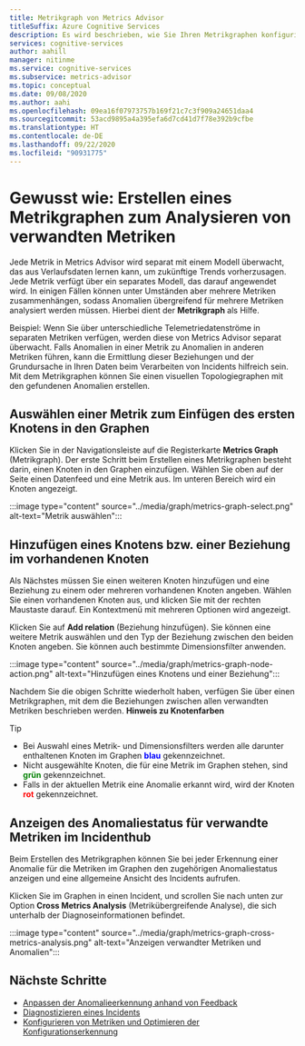 ```yaml
---
title: Metrikgraph von Metrics Advisor
titleSuffix: Azure Cognitive Services
description: Es wird beschrieben, wie Sie Ihren Metrikgraphen konfigurieren und zugehörige Anomalien in Ihren Daten visualisieren.
services: cognitive-services
author: aahill
manager: nitinme
ms.service: cognitive-services
ms.subservice: metrics-advisor
ms.topic: conceptual
ms.date: 09/08/2020
ms.author: aahi
ms.openlocfilehash: 09ea16f07973757b169f21c7c3f909a24651daa4
ms.sourcegitcommit: 53acd9895a4a395efa6d7cd41d7f78e392b9cfbe
ms.translationtype: HT
ms.contentlocale: de-DE
ms.lasthandoff: 09/22/2020
ms.locfileid: "90931775"
---
```

# <a name="how-to-build-a-metrics-graph-to-analyze-related-metrics"></a>Gewusst wie: Erstellen eines Metrikgraphen zum Analysieren von verwandten Metriken

Jede Metrik in Metrics Advisor wird separat mit einem Modell überwacht, das aus Verlaufsdaten lernen kann, um zukünftige Trends vorherzusagen. Jede Metrik verfügt über ein separates Modell, das darauf angewendet wird. In einigen Fällen können unter Umständen aber mehrere Metriken zusammenhängen, sodass Anomalien übergreifend für mehrere Metriken analysiert werden müssen. Hierbei dient der **Metrikgraph** als Hilfe. 

Beispiel: Wenn Sie über unterschiedliche Telemetriedatenströme in separaten Metriken verfügen, werden diese von Metrics Advisor separat überwacht. Falls Anomalien in einer Metrik zu Anomalien in anderen Metriken führen, kann die Ermittlung dieser Beziehungen und der Grundursache in Ihren Daten beim Verarbeiten von Incidents hilfreich sein. Mit dem Metrikgraphen können Sie einen visuellen Topologiegraphen mit den gefundenen Anomalien erstellen. 

## <a name="select-a-metric-to-put-the-first-node-to-the-graph"></a>Auswählen einer Metrik zum Einfügen des ersten Knotens in den Graphen

Klicken Sie in der Navigationsleiste auf die Registerkarte **Metrics Graph** (Metrikgraph). Der erste Schritt beim Erstellen eines Metrikgraphen besteht darin, einen Knoten in den Graphen einzufügen. Wählen Sie oben auf der Seite einen Datenfeed und eine Metrik aus. Im unteren Bereich wird ein Knoten angezeigt. 

:::image type="content" source="../media/graph/metrics-graph-select.png" alt-text="Metrik auswählen":::

## <a name="add-a-noderelation-on-existing-node"></a>Hinzufügen eines Knotens bzw. einer Beziehung im vorhandenen Knoten

Als Nächstes müssen Sie einen weiteren Knoten hinzufügen und eine Beziehung zu einem oder mehreren vorhandenen Knoten angeben. Wählen Sie einen vorhandenen Knoten aus, und klicken Sie mit der rechten Maustaste darauf. Ein Kontextmenü mit mehreren Optionen wird angezeigt. 

Klicken Sie auf **Add relation** (Beziehung hinzufügen). Sie können eine weitere Metrik auswählen und den Typ der Beziehung zwischen den beiden Knoten angeben. Sie können auch bestimmte Dimensionsfilter anwenden. 

:::image type="content" source="../media/graph/metrics-graph-node-action.png" alt-text="Hinzufügen eines Knotens und einer Beziehung":::

Nachdem Sie die obigen Schritte wiederholt haben, verfügen Sie über einen Metrikgraphen, mit dem die Beziehungen zwischen allen verwandten Metriken beschrieben werden.
**Hinweis zu Knotenfarben**
> [!TIP]
> - Bei Auswahl eines Metrik- und Dimensionsfilters werden alle darunter enthaltenen Knoten im Graphen **<font color=blue>blau</font>** gekennzeichnet.
> - Nicht ausgewählte Knoten, die für eine Metrik im Graphen stehen, sind **<font color=green>grün</font>** gekennzeichnet.
> - Falls in der aktuellen Metrik eine Anomalie erkannt wird, wird der Knoten **<font color=red>rot</font>** gekennzeichnet.

## <a name="view-related-metrics-anomaly-status-in-incident-hub"></a>Anzeigen des Anomaliestatus für verwandte Metriken im Incidenthub

Beim Erstellen des Metrikgraphen können Sie bei jeder Erkennung einer Anomalie für die Metriken im Graphen den zugehörigen Anomaliestatus anzeigen und eine allgemeine Ansicht des Incidents aufrufen. 

Klicken Sie im Graphen in einen Incident, und scrollen Sie nach unten zur Option **Cross Metrics Analysis** (Metrikübergreifende Analyse), die sich unterhalb der Diagnoseinformationen befindet.

:::image type="content" source="../media/graph/metrics-graph-cross-metrics-analysis.png" alt-text="Anzeigen verwandter Metriken und Anomalien":::

## <a name="next-steps"></a>Nächste Schritte

- [Anpassen der Anomalieerkennung anhand von Feedback](anomaly-feedback.md)
- [Diagnostizieren eines Incidents](diagnose-incident.md)
- [Konfigurieren von Metriken und Optimieren der Konfigurationserkennung](configure-metrics.md)
